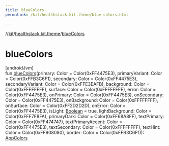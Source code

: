 ```yaml
---
title: blueColors
permalink: /kit/healthstack.kit.theme/blue-colors.html

---
```

//[kit](../../index.html)/[healthstack.kit.theme](index.html)/[blueColors](blue-colors.html)



# blueColors



[androidJvm]\
fun [blueColors](blue-colors.html)(primary: Color = Color(0xFF4475E3), primaryVariant: Color = Color(0xFFB3C6F1), secondary: Color = Color(0xFF4475E3), secondaryVariant: Color = Color(0xFFE3EAFB), background: Color = Color(0xFFFFFFFF), surface: Color = Color(0xFFFFFFFF), error: Color = Color(0xFF4475E3), onPrimary: Color = Color(0xFF4475E3), onSecondary: Color = Color(0xFF4475E3), onBackground: Color = Color(0xFFFFFFFF), onSurface: Color = Color(0xFF2D2D2D), onError: Color = Color(0xFF4475E3), isLight: [Boolean](https://kotlinlang.org/api/latest/jvm/stdlib/kotlin/-boolean/index.html) = true, lightBackground: Color = Color(0xFFF7F8FA), primaryDark: Color = Color(0xFF68A8FF), textPrimary: Color = Color(0xFF474747), textPrimaryAccent: Color = Color(0xFF4475E3), textSecondary: Color = Color(0xFFFFFFFF), textHint: Color = Color(0xFF808080), border: Color = Color(0xFFB3C6F1)): [AppColors](-app-colors/index.html)




